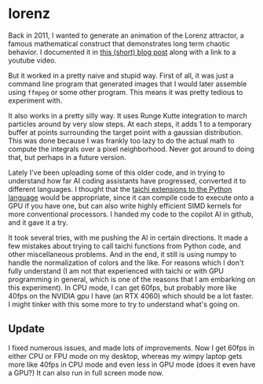 # lorenz

Back in 2011, I wanted to generate an animation of the Lorenz attractor, a famous
mathematical construct that demonstrates long term chaotic behavior.  I documented
it in [this (short) blog post](https://brainwagon.org/blog/my-own-animation-of-the-lorenz-attractor/)
along with a link to a youtube video.

But it worked in a pretty naive and stupid way.  First of all, it was just a command line 
program that generated images that I would later assemble using `ffmpeg` or some other program.
This means it was pretty tedious to experiment with.

It also works in a pretty silly way.  It uses Runge Kutte integration to march particles around
by very slow steps.  At each steps, it adds 1 to a temporary buffer at points surrounding the target
point with a gaussian distribution.  This was done because I was frankly too lazy to do the actual
math to compute the integrals over a pixel neighborhood.  Never got around to doing that, but perhaps
in a future version.

Lately I've been uploading some of this older code, and in trying to understand how far AI coding
assistants have progressed, converted it to different languages.  I thought that the 
[taichi extensions to the Python language](https://www.taichi-lang.org/) would be appropriate,
since it can compile code to execute onto a GPU if you have one, but can also write highly
efficient SIMD kernels for more conventional processors.  I handed my code to the copilot AI in 
github, and it gave it a try.

It took several tries, with me pushing the AI in certain directions.  It made a few mistakes about
trying to call taichi functions from Python code, and other miscellaneous problems.  And in the end, 
it still is using numpy to handle the normalization of colors and the like.  For reasons which 
I don't fully understand (I am not that experienced with taichi or with GPU programming in general, 
which is one of the reasons that I am embarking on this experiment).  In CPU mode, I can get 
60fps, but probably more like 40fps on the NVIDIA gpu I have (an RTX 4060) which should be a lot 
faster.  I might tinker with this some more to try to understand what's going on.

## Update

I fixed numerous issues, and made lots of improvements.  Now I get 60fps in either CPU or FPU mode on 
my desktop, whereas my wimpy laptop gets more like 40fps in CPU mode and even less in GPU mode (does it
even have a GPU?)   It can also run in full screen mode now.
